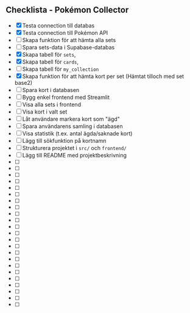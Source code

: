 ## Checklista - Pokémon Collector
- [x] Testa connection till databas
- [x] Testa connection till Pokémon API
- [ ] Skapa funktion för att hämta alla sets
- [ ] Spara sets-data i Supabase-databas
- [x] Skapa tabell för `sets`,
- [x] Skapa tabell för `cards`, 
- [ ] Skapa tabell för `my_collection`
- [x] Skapa funktion för att hämta kort per set (Hämtat tilloch med set base2)
- [ ] Spara kort i databasen
- [ ] Bygg enkel frontend med Streamlit
- [ ] Visa alla sets i frontend
- [ ] Visa kort i valt set
- [ ] Låt användare markera kort som "ägd"
- [ ] Spara användarens samling i databasen
- [ ] Visa statistik (t.ex. antal ägda/saknade kort)
- [ ] Lägg till sökfunktion på kortnamn
- [ ] Strukturera projektet i `src/` och `frontend/`
- [ ] Lägg till README med projektbeskrivning
- [ ] 
- [ ] 
- [ ] 
- [ ] 
- [ ] 
- [ ] 
- [ ] 
- [ ] 
- [ ] 
- [ ] 
- [ ] 
- [ ] 
- [ ] 
- [ ] 
- [ ] 
- [ ] 
- [ ] 
- [ ] 
- [ ] 
- [ ] 
- [ ] 
- [ ] 
- [ ] 